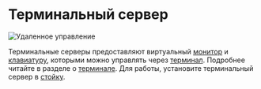 # Терминальный сервер

![Удаленное управление](oredict:oc:terminalServer)

Терминальные серверы предоставляют виртуальный [монитор](../block/screen1.md) и [клавиатуру](../block/keyboard.md), которыми можно управлять через [терминал](terminal.md). Подробнее читайте в разделе о [терминале](terminal.md). Для работы, установите терминальный сервер в [стойку](../block/rack.md).